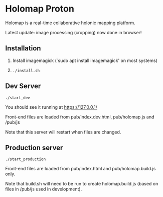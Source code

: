 # Holomap Proton

Holomap is a real-time collaborative holonic mapping platform.

Latest update: image processing (cropping) now done in browser!

## Installation

1. Install imagemagick (`sudo apt install imagemagick' on most systems)

2. `./install.sh`

## Dev Server
`./start_dev`

You should see it running at <https://127.0.0.1/>

Front-end files are loaded from pub/index.dev.html, pub/holomap.js and /pub/js 

Note that this server will restart when files are changed.

## Production server
`./start_production`

Front-end files are loaded from pub/index.html and pub/holomap.build.js only.

Note that build.sh will need to be run to create holomap.build.js (based on files in /pub/js used in development).
